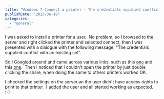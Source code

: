 ```yaml
---
title: "Windows 7 Connect a printer - The credentials supplied conflict with an existing set"
publishDate: "2013-06-18"
categories: 
  - "general"
---
```


I was asked to install a printer for a user.  No problem, so I browsed to the server and right clicked the printer and selected connect, then I was presented with a dialogue with the following message, "The credentials supplied conflict with an existing set".

So I Googled around and came across various links, such as this [one](https://support.microsoft.com/kb/197987) and this [one](https://social.technet.microsoft.com/Forums/en-US/w7itpronetworking/thread/fbf4319c-b24a-4952-9a62-5e15ebd151df).  Then I noticed that I couldn't open the printer by just double clicking the share, when doing the same to others printers worked OK.

I checked the settings on the server an the user didn't have access rights to print to that printer.  I added the user and all started working as expected. :-)
